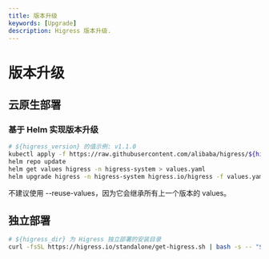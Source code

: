 ```yaml
---
title: 版本升级
keywords: [Upgrade]
description: Higress 版本升级.
---
```


# 版本升级

## 云原生部署

### 基于 Helm 实现版本升级

```bash
# ${higress_version} 的值示例: v1.1.0
kubectl apply -f https://raw.githubusercontent.com/alibaba/higress/${higress_version}/helm/core/crds/customresourcedefinitions.gen.yaml
helm repo update
helm get values higress -n higress-system > values.yaml
helm upgrade higress -n higress-system higress.io/higress -f values.yaml
```

不建议使用 --reuse-values，因为它会继承所有上一个版本的 values。

## 独立部署

```bash
# ${higress_dir} 为 Higress 独立部署的安装目录
curl -fsSL https://higress.io/standalone/get-higress.sh | bash -s -- "${higress_dir}" -u
```
